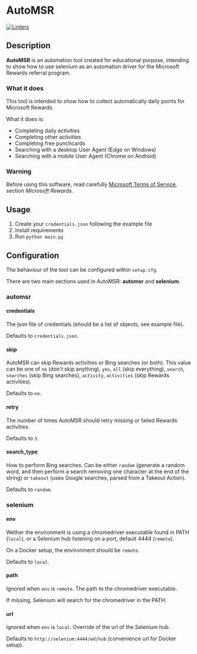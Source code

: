 # AutoMSR
[![Linters](https://github.com/Crissal1995/auto_msrewards/actions/workflows/linters.yaml/badge.svg)](https://github.com/Crissal1995/auto_msrewards/actions/workflows/linters.yaml)

## Description
**AutoMSR** is an automation tool created for educational purpose, 
intending to show how to use selenium as an automation driver
for the Microsoft Rewards referral program.

### What it does
This tool is intended to show how to collect automatically daily points for
Microsoft Rewards.

What it does is:
- Completing daily activities
- Completing other activities
- Completing free punchcards
- Searching with a desktop User Agent (Edge on Windows)
- Searching with a mobile User Agent (Chrome on Android)

### Warning
Before using this software, read carefully [Microsoft Terms of Service][1],
section _Microsoft Rewards_.

## Usage
1. Create your `credentials.json` following the example file
2. Install requirements 
3. Run `python main.py`

## Configuration
The behaviour of the tool can be configured within `setup.cfg`.

There are two main sections used in AutoMSR: **automsr** and **selenium**.

### automsr
#### credentials
The json file of credentials (should be a list of objects; see example file).

Defaults to `credentials.json`.

#### skip
AutoMSR can skip Rewards activities or Bing searches (or both). 
This value can be one of 
`no` (don't skip anything), 
`yes`, `all` (skip everything),
`search`, `searches` (skip Bing searches), 
`activity`, `activities` (skip Rewards activities).

Defaults to `no`.

#### retry
The number of times AutoMSR should retry missing or failed Rewards activities.

Defaults to `3`.

#### search_type
How to perform Bing searches. 
Can be either `random` 
(generate a random word, and then perform a search removing
one character at the end of the string) or `takeout` 
(uses Google searches, parsed from a Takeout Action).

Defaults to `random`.

### selenium
#### env
Wether the environment is using a chromedriver executable found in PATH (`local`), 
or a Selenium hub listening on a port, default 4444 (`remote`).

On a Docker setup, the environment should be `remote`.

Defaults to `local`.

#### path
Ignored when `env` is `remote`. The path to the chromedriver executable.

If missing, Selenium will search for the chromedriver in the PATH.

#### url
Ignored when `env` is `local`. Override of the url of the Selenium hub.

Defaults to `http://selenium:4444/wd/hub` (convenience url for Docker setup).

[1]: https://www.microsoft.com/servicesagreement
